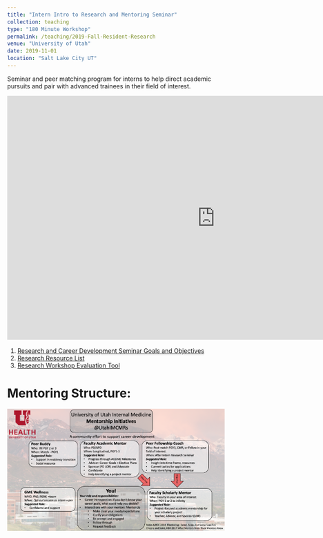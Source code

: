 ```yaml
---
title: "Intern Intro to Research and Mentoring Seminar"
collection: teaching
type: "180 Minute Workshop"
permalink: /teaching/2019-Fall-Resident-Research
venue: "University of Utah"
date: 2019-11-01
location: "Salt Lake City UT"
---
```


Seminar and peer matching program for interns to help direct academic pursuits and pair with advanced trainees in their field of interest.

<iframe src="https://uofutah-my.sharepoint.com/personal/u0476159_umail_utah_edu/_layouts/15/Doc.aspx?sourcedoc={a3ab77f3-0c4f-4600-a445-3a1ff7e4e0a2}&amp;action=embedview&amp;wdAr=1.7777777777777777" width="962px" height="565px" frameborder="0">This is an embedded <a target="_blank" href="https://office.com">Microsoft Office</a> presentation, powered by <a target="_blank" href="https://office.com/webapps">Office</a>.</iframe>

1. [Research and Career Development Seminar Goals and Objectives](https://reblocke.github.io/files/Research/Resarch_and_Career_Dev_Curriculum_Overview.docx)
2. [Research Resource List](https://reblocke.github.io/files/Research/Research_Resource_List.docx)
3. [Research Workshop Evaluation Tool](https://reblocke.github.io/files/Research/Research_Workshop_Evaluation_Tool.docx)


Mentoring Structure:
======
<img src='/images/Mentorship_UUIM.png'>
